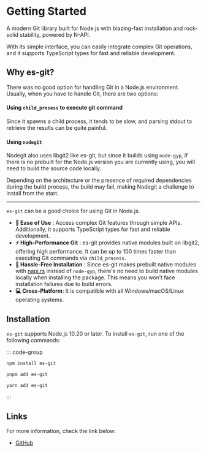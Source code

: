 # Getting Started

A modern Git library built for Node.js with blazing-fast installation and rock-solid stability, powered by N-API.

With its simple interface, you can easily integrate complex Git operations, and it supports TypeScript types for fast and reliable development.

## Why es-git?

There was no good option for handling Git in a Node.js environment. Usually, when you have to handle Git, there are two options:

#### Using `child_process` to execute git command

Since it spawns a child process, it tends to be slow, and parsing stdout to retrieve the results can be quite painful.

#### Using `nodegit`

Nodegit also uses libgit2 like es-git, but since it builds using `node-gyp`, if there is no prebuilt for the Node.js version you are currently using, you will need to build the source code locally.

Depending on the architecture or the presence of required dependencies during the build process, the build may fail, making Nodegit a challenge to install from the start. 

---

`es-git` can be a good choice for using Git in Node.js.

- **🚀 Ease of Use** : Access complex Git features through simple APIs. Additionally, it supports TypeScript types for fast and reliable development.
- **⚡ High-Performance Git** : es-git provides native modules built on libgit2, offering high performance. It can be up to 100 times faster than executing Git commands via `child_process`.
- **🔧 Hassle-Free Installation** : Since es-git makes prebuilt native modules with [napi.rs](https://napi.rs/) instead of `node-gyp`, there's no need to build native modules locally when installing the package. This means you won’t face installation failures due to build errors.
- **💻 Cross-Platform**: It is compatible with all Windows/macOS/Linux operating systems.

## Installation

`es-git` supports Node.js 10.20 or later. To install `es-git`, run one of the following commands:

::: code-group

```sh [npm]
npm install es-git
```

```sh [pnpm]
pnpm add es-git
```

```sh [yarn]
yarn add es-git
```

:::

## Links

For more information, check the link below:

- [GitHub](https://github.com/toss/es-git)
